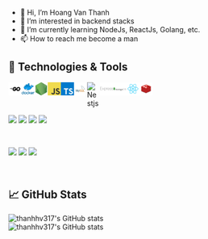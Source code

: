 - 👋 Hi, I’m Hoang Van Thanh
- 👀 I’m interested in backend stacks
- 🌱 I’m currently learning NodeJs, ReactJs, Golang, etc.
- 📫 How to reach me become a man

## 🔧 Technologies & Tools

<img align="left" alt="Go" width="26px" src="https://raw.githubusercontent.com/github/explore/80688e429a7d4ef2fca1e82350fe8e3517d3494d/topics/go/go.png" />

<img align="left" alt="Docker" width="26px" src="https://raw.githubusercontent.com/github/explore/80688e429a7d4ef2fca1e82350fe8e3517d3494d/topics/docker/docker.png" />
<img align="left" alt="Laravel" width="26px" src="https://raw.githubusercontent.com/github/explore/56a826d05cf762b2b50ecbe7d492a839b04f3fbf/topics/nodejs/nodejs.png" />
<img align="left" alt="Nodejs" width="26px" src="https://raw.githubusercontent.com/github/explore/ccc16358ac4530c6a69b1b80c7223cd2744dea83/topics/javascript/javascript.png" />

<img align="left" alt="Docker" width="26px" src="https://raw.githubusercontent.com/github/explore/80688e429a7d4ef2fca1e82350fe8e3517d3494d/topics/typescript/typescript.png" />

<img align="left" alt="Nodejs" width="26px" src="https://raw.githubusercontent.com/github/explore/ccc16358ac4530c6a69b1b80c7223cd2744dea83/topics/mysql/mysql.png" />

<img align="left" alt="Nestjs" width="26px" src="https://avatars.githubusercontent.com/u/28507035?s=200&v=4" />
<img align="left" alt="Vue" width="26px" src="https://raw.githubusercontent.com/github/explore/80688e429a7d4ef2fca1e82350fe8e3517d3494d/topics/express/express.png" />
<img align="left" alt="Spring Boot" width="26px" src="https://raw.githubusercontent.com/github/explore/80688e429a7d4ef2fca1e82350fe8e3517d3494d/topics/mongodb/mongodb.png" />
<img align="left" alt="Vue" width="26px" src="https://raw.githubusercontent.com/github/explore/80688e429a7d4ef2fca1e82350fe8e3517d3494d/topics/react/react.png" />
<img align="left" alt="Vue" width="26px" src="https://raw.githubusercontent.com/github/explore/80688e429a7d4ef2fca1e82350fe8e3517d3494d/topics/redis/redis.png" />


<br />
<br />

<br />

![](https://img.shields.io/badge/Tools-Docker-blueviolet?style=flat&logo=docker&logoColor=#2496ED&color=2bbc8a)
![](https://img.shields.io/badge/Tools-Visual_Studio_Code-blueviolet?style=flat&logo=visualstudiocode&logoColor=#2496ED&color=2bbc8a)
![](https://img.shields.io/badge/Tools-GitLab-blueviolet?style=flat&logo=gitlab&logoColor=#2496ED&color=2bbc8a)
![](https://img.shields.io/badge/Tools-Postman-blueviolet?style=flat&logo=postman&logoColor=#2496ED&color=2bbc8a)

<br />


![](https://img.shields.io/badge/Tools-MySQL-blueviolet?style=flat&logo=mysql&logoColor=#4479A1&color=2bbc8a)
![](https://img.shields.io/badge/Tools-MongoDB-blueviolet?style=flat&logo=mongodb&logoColor=#2496ED&color=2bbc8a)
![](https://img.shields.io/badge/Tools-Swagger-blueviolet?style=flat&logo=swagger&logoColor=#2496ED&color=2bbc8a)


<br>

## &#x1f4c8; GitHub Stats

![thanhhv317's GitHub stats](https://github-readme-stats.vercel.app/api?username=thanhhv317&show_icons=true&theme=merko&count_private=true&include_all_commits=true)
<br/>
![thanhhv317's GitHub stats](https://github-readme-stats.vercel.app/api/top-langs/?username=thanhhv317&hide=html,css,php,java,tsql,asp,starlark&langs_count=4)




<!-- Resources -->
<!-- Icons: https://simpleicons.org/ -->
<!-- GitHub Stats: https://github.com/anuraghazra/github-readme-stats -->
<!-- Emojis: https://emojipedia.org/emoji/ -->
<!-- HTML Emojis: https://www.fileformat.info/index.htm -->
<!-- Shields: https://shields.io/ -->
<!-- Awesome GitHub Profile README: https://github.com/abhisheknaiidu/awesome-github-profile-readme -->

<!---
thanhhv317/thanhhv317 is a ✨ special ✨ repository because its `README.md` (this file) appears on your GitHub profile.
You can click the Preview link to take a look at your changes.
--->

